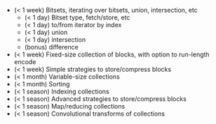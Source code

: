 - (< 1 week) Bitsets, iterating over bitsets, union, intersection, etc
  - (< 1 day) Bitset type, fetch/store, etc
  - (< 1 day) to/from iterator by index
  - (< 1 day) union
  - (< 1 day) intersection
  - (bonus) difference
- (< 1 week) Fixed-size collection of blocks, with option to run-length encode
- (< 1 week) Simple strategies to store/compress blocks
- (< 1 month) Variable-size collections
- (< 1 month) Sorting
- (< 1 season) Indexing collections
- (< 1 season) Advanced strategies to store/compress blocks
- (< 1 season) Map/reducing collections
- (< 1 season) Convolutional transforms of collections
